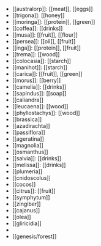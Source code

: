 - [[australorp]]: [[meat]], [[eggs]]
- [[trigona]]: [[honey]]
- [[moringa]]: [[protein]], [[green]]
- [[coffea]]: [[drinks]]
- [[musa]]: [[fruit]], [[flour]]
- [[persea]]: [[oil]], [[fruit]]
- [[inga]]: [[protein]], [[fruit]]
- [[trema]]: [[wood]]
- [[colocasia]]: [[starch]]
- [[manihot]]: [[starch]]
- [[carica]]: [[fruit]], [[green]]
- [[morus]]: [[berry]]
- [[camelia]]: [[drinks]]
- [[sapindus]]: [[soap]]
- [[caliandra]]
- [[leucaena]]: [[wood]]
- [[phyllostachys]]: [[wood]]
- [[brassica]]
- [[azadirachta]]
- [[passiflora]]
- [[ageratina]]
- [[magnolia]]
- [[osmanthus]]
- [[salvia]]: [[drinks]]
- [[melissa]]: [[drinks]]
- [[plumeria]]
- [[cnidoscolus]]
- [[cocos]]
- [[citrus]]: [[fruit]]
- [[symphytum]]
- [[zingiber]]
- [[cajanus]]
- [[olea]]
- [[gliricidia]]
-
- [[genesis/forest]]